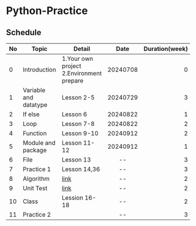 # Python-Practice

## Schedule

| No  | Topic | Detail | Date | Duration(week) |
| :--- | --- | --- | :---: | ---: | 
| 0 | Introduction | 1.Your own project<br> 2.Environment prepare | 20240708 | 0 |
| 1 | Variable and datatype | Lesson 2-5 | 20240729 | 3 |
| 2 | If else | Lesson 6 | 20240822 | 1 |
| 3 | Loop | Lesson 7-8 | 20240822 | 2 |
| 4 | Function | Lesson 9-10 | 20240912 | 2 |
| 5 | Module and package | Lesson 11-12 | 20240912 | 1 |
| 6 | File | Lesson 13 | -- | 3 | 
| 7 | Practice 1 | Lesson 14,36 | -- | 3 |
| 8 | Algorithm | [link](https://github.com/poipoiyo/Python-Practice/tree/main/8.Algorithm) | -- | 2 |
| 9 | Unit Test | [link](https://github.com/poipoiyo/Python-Practice/tree/main/9.Unit%20Test) | -- | 2 |
| 10 | Class | Lession 16-18 | -- | 2 |
| 11 | Practice 2 | | -- | 3 |
